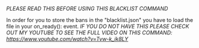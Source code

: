 *PLEASE READ THIS BEFORE USING THIS BLACKLIST COMMAND*

In order for you to store the bans in the "blacklist.json" you have to load the file in your on_ready(): event.
*IF YOU DO NOT HAVE THIS PLEASE CHECK OUT MY YOUTUBE TO SEE THE FULL VIDEO ON THIS COMMAND: https://www.youtube.com/watch?v=Tvw-k_ik8LY*
